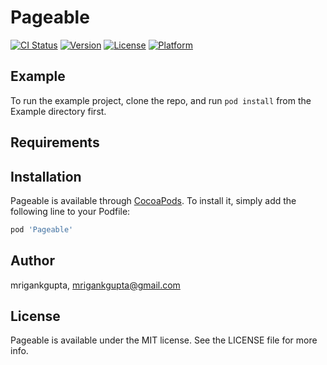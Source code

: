 # Pageable

[![CI Status](https://img.shields.io/travis/mrigankgupta/Pageable.svg?style=flat)](https://travis-ci.org/mrigankgupta/Pageable)
[![Version](https://img.shields.io/cocoapods/v/Pageable.svg?style=flat)](https://cocoapods.org/pods/Pageable)
[![License](https://img.shields.io/cocoapods/l/Pageable.svg?style=flat)](https://cocoapods.org/pods/Pageable)
[![Platform](https://img.shields.io/cocoapods/p/Pageable.svg?style=flat)](https://cocoapods.org/pods/Pageable)

## Example

To run the example project, clone the repo, and run `pod install` from the Example directory first.

## Requirements

## Installation

Pageable is available through [CocoaPods](https://cocoapods.org). To install
it, simply add the following line to your Podfile:

```ruby
pod 'Pageable'
```

## Author

mrigankgupta, mrigankgupta@gmail.com

## License

Pageable is available under the MIT license. See the LICENSE file for more info.
